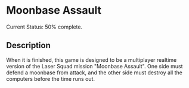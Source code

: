 # Moonbase Assault

Current Status: 50% complete.

## Description
When it is finished, this game is designed to be a multiplayer realtime version of the Laser Squad mission "Moonbase Assault".  One side must defend a moonbase from attack, and the other side must destroy all the computers before the time runs out.

